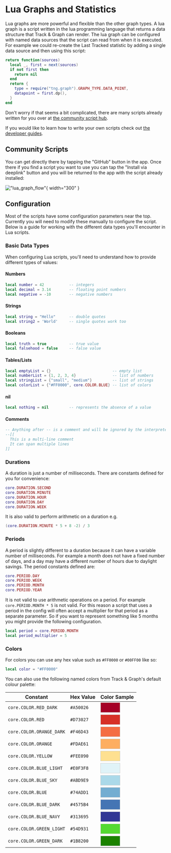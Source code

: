 # Lua Graphs and Statistics

Lua graphs are more powerful and flexible than the other graph types. A lua graph is a script written in the lua programming language that returns a data structure that Track & Graph can render. The lua graph can be configured with named data sources that the script can read from when it is executed. For example we could re-create the Last Tracked statistic by adding a single data source and then using this script:

```lua
return function(sources)
  local _, first = next(sources)
  if not first then
    return nil
  end
  return {
    type = require("tng.graph").GRAPH_TYPE.DATA_POINT,
    datapoint = first.dp(),
  }
end
```

Don't worry if that seems a bit complicated, there are many scripts already written for you over at [the community script hub](../../../lua/community/index.md). 

If you would like to learn how to write your own scripts check out [the developer guides](../../../lua/developer-guide/intro.md).

## Community Scripts

You can get directly there by tapping the "GitHub" button in the app. Once there if you find a script you want to use you can tap the "Install via deeplink" button and you will be returned to the app with the script already installed: 

!["lua_graph_flow"](./video.gif){ width="300" }

## Configuration

Most of the scripts have some configuration parameters near the top. Currently you will need to modify these manually to configure the script. Below is a guide for working with the different data types you'll encounter in Lua scripts.

### Basic Data Types

When configuring Lua scripts, you'll need to understand how to provide different types of values:

#### Numbers
```lua
local number = 42           -- integers
local decimal = 3.14        -- floating point numbers
local negative = -10        -- negative numbers
```

#### Strings
```lua
local string = "Hello"      -- double quotes
local string2 = 'World'     -- single quotes work too
```

#### Booleans
```lua
local truth = true          -- true value
local falsehood = false     -- false value
```

#### Tables/Lists
```lua
local emptyList = {}                           -- empty list
local numberList = {1, 2, 3, 4}                -- list of numbers
local stringList = {"small", "medium"}         -- list of strings
local colorList = {"#FF0000", core.COLOR.BLUE} -- list of colors
```

#### nil
```lua
local nothing = nil         -- represents the absence of a value
```

#### Comments
```lua
-- Anything after -- is a comment and will be ignored by the interpreter
--[[
  This is a multi-line comment
  It can span multiple lines
]]
```

### Durations 

A duration is just a number of milliseconds. There are constants defined for you for convenience:

```lua
core.DURATION.SECOND
core.DURATION.MINUTE
core.DURATION.HOUR
core.DURATION.DAY
core.DURATION.WEEK
```

It is also valid to perform arithmetic on a duration e.g.

```lua
(core.DURATION.MINUTE * 5 + 8 -2) / 3
```

### Periods

A period is slightly different to a duration because it can have a variable number of milliseconds. For example a month does not have a fixed number of days, and a day may have a different number of hours due to daylight savings. The period constants defined are:

```lua
core.PERIOD.DAY
core.PERIOD.WEEK
core.PERIOD.MONTH
core.PERIOD.YEAR
```

It is not valid to use arithmetic operations on a period. For example `core.PERIOD.MONTH * 5` is not valid. For this reason a script that uses a period in the config will often accept a multiplier for that period as a separate parameter. So if you want to represent something like 5 months you might provide the following configuration.

```lua
local period = core.PERIOD.MONTH
local period_multiplier = 5
```

### Colors

For colors you can use any hex value such as `#FF0000` or `#00FF00` like so:

```lua
local color = "#FF0000"
```

You can also use the following named colors from Track & Graph's default colour palette:

| Constant | Hex Value | Color Sample |
|----------|-----------|--------------|
| `core.COLOR.RED_DARK` | `#A50026` | <span style="display:inline-block;width:60px;height:30px;background-color:#A50026;border:1px solid #ccc"></span> |
| `core.COLOR.RED` | `#D73027` | <span style="display:inline-block;width:60px;height:30px;background-color:#D73027;border:1px solid #ccc"></span> |
| `core.COLOR.ORANGE_DARK` | `#F46D43` | <span style="display:inline-block;width:60px;height:30px;background-color:#F46D43;border:1px solid #ccc"></span> |
| `core.COLOR.ORANGE` | `#FDAE61` | <span style="display:inline-block;width:60px;height:30px;background-color:#FDAE61;border:1px solid #ccc"></span> |
| `core.COLOR.YELLOW` | `#FEE090` | <span style="display:inline-block;width:60px;height:30px;background-color:#FEE090;border:1px solid #ccc"></span> |
| `core.COLOR.BLUE_LIGHT` | `#E0F3F8` | <span style="display:inline-block;width:60px;height:30px;background-color:#E0F3F8;border:1px solid #ccc"></span> |
| `core.COLOR.BLUE_SKY` | `#ABD9E9` | <span style="display:inline-block;width:60px;height:30px;background-color:#ABD9E9;border:1px solid #ccc"></span> |
| `core.COLOR.BLUE` | `#74ADD1` | <span style="display:inline-block;width:60px;height:30px;background-color:#74ADD1;border:1px solid #ccc"></span> |
| `core.COLOR.BLUE_DARK` | `#4575B4` | <span style="display:inline-block;width:60px;height:30px;background-color:#4575B4;border:1px solid #ccc"></span> |
| `core.COLOR.BLUE_NAVY` | `#313695` | <span style="display:inline-block;width:60px;height:30px;background-color:#313695;border:1px solid #ccc"></span> |
| `core.COLOR.GREEN_LIGHT` | `#54D931` | <span style="display:inline-block;width:60px;height:30px;background-color:#54D931;border:1px solid #ccc"></span> |
| `core.COLOR.GREEN_DARK` | `#1B8200` | <span style="display:inline-block;width:60px;height:30px;background-color:#1B8200;border:1px solid #ccc"></span> |
